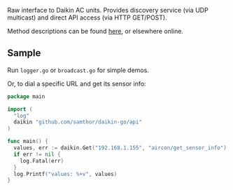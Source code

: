 Raw interface to Daikin AC units.
Provides discovery service (via UDP multicast) and direct API access (via HTTP GET/POST).

Method descriptions can be found [here](https://github.com/ael-code/daikin-control/wiki/API-System), or elsewhere online.

## Sample

Run `logger.go` or `broadcast.go` for simple demos.

Or, to dial a specific URL and get its sensor info:

```go
package main

import (
  "log"
  daikin "github.com/samthor/daikin-go/api"
)

func main() {
  values, err := daikin.Get("192.168.1.155", "aircon/get_sensor_info")
  if err != nil {
    log.Fatal(err)
  }
  log.Printf("values: %+v", values)
}
```
